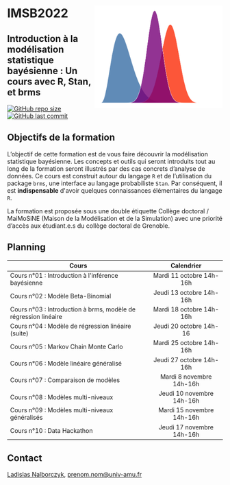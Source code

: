 # IMSB2022 <img src="./files/cover.png" align="right" width="300px">

## Introduction à la modélisation statistique bayésienne : Un cours avec R, Stan, et brms

[![GitHub repo size](https://img.shields.io/github/repo-size/lnalborczyk/IMSB2022?color=brightgreen&logo=github)](https://github.com/lnalborczyk/IMSB2022)
[![GitHub last commit](https://img.shields.io/github/last-commit/lnalborczyk/IMSB2022?color=orange&logo=github)](https://github.com/lnalborczyk/IMSB2022)

## Objectifs de la formation

L’objectif de cette formation est de vous faire découvrir la modélisation statistique bayésienne. Les concepts et outils qui seront introduits tout au long de la formation seront illustrés par des cas concrets d’analyse de données. Ce cours est construit autour du langage `R` et de l’utilisation du package `brms`, une interface au langage probabiliste `Stan`. Par conséquent, il est **indispensable** d'avoir quelques connaissances élémentaires du langage `R`.

La formation est proposée sous une double étiquette Collège doctoral / MaiMoSiNE (Maison de la Modélisation et de la Simulation) avec une priorité d’accès aux étudiant.e.s du collège doctoral de Grenoble.

## Planning

| Cours | Calendrier |
|-------|:----------:|
| Cours n°01 : Introduction à l'inférence bayésienne | Mardi 11 octobre 14h-16h |
| Cours n°02 : Modèle Beta-Binomial | Jeudi 13 octobre 14h-16h |
| Cours n°03 : Introduction à brms, modèle de régression linéaire | Mardi 18 octobre 14h-16h |
| Cours n°04 : Modèle de régression linéaire (suite) | Jeudi 20 octobre 14h-16 |
| Cours n°05 : Markov Chain Monte Carlo | Mardi 25 octobre 14h-16h |
| Cours n°06 : Modèle linéaire généralisé | Jeudi 27 octobre 14h-16h |
| Cours n°07 : Comparaison de modèles | Mardi 8 novembre 14h-16h |
| Cours n°08 : Modèles multi-niveaux | Jeudi 10 novembre 14h-16h |
| Cours n°09 : Modèles multi-niveaux généralisés | Mardi 15 novembre 14h-16h |
| Cours n°10 : Data Hackathon | Jeudi 17 novembre 14h-16h |

## Contact

[Ladislas Nalborczyk](https://www.barelysignificant.com), prenom.nom@univ-amu.fr
